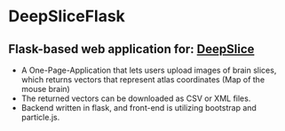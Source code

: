 # DeepSliceFlask #
## Flask-based web application for: [DeepSlice](https://github.com/PolarBean/DeepSlice) ##
- A One-Page-Application that lets users upload images of brain slices, which returns vectors that represent atlas coordinates (Map of the mouse brain)
- The returned vectors can be downloaded as CSV or XML files.
- Backend written in flask, and front-end is utilizing bootstrap and particle.js.

